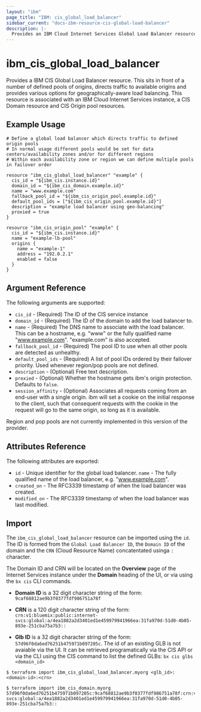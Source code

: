 ```yaml
---
layout: "ibm"
page_title: "IBM: cis_global_load_balancer"
sidebar_current: "docs-ibm-resource-cis-global-load-balancer"
description: |-
  Provides an IBM Cloud Internet Services Global Load Balancer resource.
---
```


# ibm_cis_global_load_balancer

Provides a IBM CIS Global Load Balancer resource. This sits in front of a number of defined pools of origins, directs traffic to available origins and provides various options for geographically-aware load balancing. This resource is associated with an IBM Cloud Internet Services instance, a CIS Domain resource and CIS Origin pool resources.  

## Example Usage

```hcl
# Define a global load balancer which directs traffic to defined origin pools
# In normal usage different pools would be set for data centers/availability zones and/or for different regions
# Within each availability zone or region we can define multiple pools in failover order

resource "ibm_cis_global_load_balancer" "example" {
  cis_id = "${ibm_cis.instance.id}"
  domain_id = "${ibm_cis_domain.example.id}"
  name = "www.example.com"
  fallback_pool_id = "${ibm_cis_origin_pool.example.id}"
  default_pool_ids = ["${ibm_cis_origin_pool.example.id}"]
  description = "example load balancer using geo-balancing"
  proxied = true
}

resource "ibm_cis_origin_pool" "example" {
  cis_id = "${ibm_cis.instance.id}"
  name = "example-lb-pool"
  origins {
    name = "example-1"
    address = "192.0.2.1"
    enabled = false
  }
}
```

## Argument Reference

The following arguments are supported:

* `cis_id` - (Required) The ID of the CIS service instance
* `domain_id` - (Required) The ID of the domain to add the load balancer to.
* `name` - (Required) The DNS name to associate with the load balancer. This can be a hostname, e.g. "www" or the fully qualified name "www.example.com". "example.com" is also accepted. 
* `fallback_pool_id` - (Required) The pool ID to use when all other pools are detected as unhealthy.
* `default_pool_ids` - (Required) A list of pool IDs ordered by their failover priority. Used whenever region/pop pools are not defined.
* `description` - (Optional) Free text description.
* `proxied` - (Optional) Whether the hostname gets ibm's origin protection. Defaults to `false`.
* `session_affinity` - (Optional) Associates all requests coming from an end-user with a single origin. ibm will set a cookie on the initial response to the client, such that consequent requests with the cookie in the request will go to the same origin, so long as it is available.

Region and pop pools are not currently implemented in this version of the provider. 

## Attributes Reference

The following attributes are exported:

* `id` - Unique identifier for the global load balancer.
`name` - The fully qualified name of the load balancer, e.g. "www.example.com". 
* `created_on` - The RFC3339 timestamp of when the load balancer was created.
* `modified_on` - The RFC3339 timestamp of when the load balancer was last modified.

## Import

The `ibm_cis_global_load_balancer` resource can be imported using the `id`. The ID is formed from the `Global Load Balancer ID`, the `Domain ID` of the domain and the `CRN` (Cloud Resource Name) concatentated usinga `:` character.  

The Domain ID and CRN will be located on the **Overview** page of the Internet Services instance under the **Domain** heading of the UI, or via using the `bx cis` CLI commands.

* **Domain ID** is a 32 digit character string of the form: `9caf68812ae9b3f0377fdf986751a78f`

* **CRN** is a 120 digit character string of the form: `crn:v1:bluemix:public:internet-svcs:global:a/4ea1882a2d3401ed1e459979941966ea:31fa970d-51d0-4b05-893e-251cba75a7b3::`

* **Glb ID** is a 32 digit character string of the form: `57d96f0da6ed76251b475971b097205c`. The id of an existing GLB is not avaiable via the UI. It can be retrieved programatically via the CIS API or via the CLI using the CIS command to list the defined GLBs:  `bx cis glbs <domain_id>` 


```
$ terraform import ibm_cis_global_load_balancer.myorg <glb_id>:<domain-id>:<crn>

$ terraform import ibm_cis_domain.myorg  57d96f0da6ed76251b475971b097205c:9caf68812ae9b3f0377fdf986751a78f:crn:v1:bluemix:public:internet-svcs:global:a/4ea1882a2d3401ed1e459979941966ea:31fa970d-51d0-4b05-893e-251cba75a7b3::
